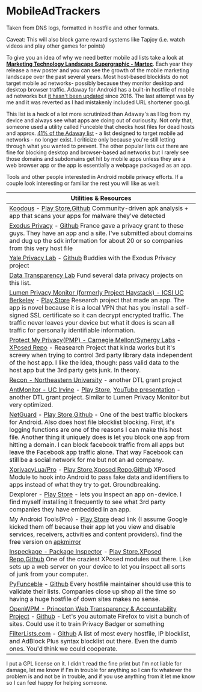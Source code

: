# MobileAdTrackers
Taken from DNS logs, formatted in hostfile and other formats.

Caveat: This will also block game reward systems like Tapjoy (i.e. watch videos and play other games for points)

To give you an idea of why we need better mobile ad lists take a look at **[Marketing Technology Landscape Supergraphic - Martec](https://chiefmartec.com/2018/04/marketing-technology-landscape-supergraphic-2018/)**.  Each year they release a new poster and you can see the growth of the mobile marketing landscape over the past several years.  Most host-based blocklists do not target mobile ad networks- possibly because they monitor desktop and desktop browser traffic.  Adaway for Android has a built-in hostfile of mobile ad networks but [it hasn't been updated](https://github.com/AdAway/adaway.github.io/commits/master/hosts.txt) since 2016.  The last attempt was by me and it was reverted as I had mistakenly included URL shortener goo.gl.

This list is a heck of a lot more scrutinized than Adaway's as I log from my device and always see what apps are doing out of curiousity.  Not only that, someone used a utility called Funceble that checks host files for dead hosts and approx. [41% of the Adaway list](https://github.com/AdAway/adaway.github.io/pull/8) - a list designed to target mobile ad networks - no longer exist.  I criticize only because you're still letting through what you wanted to prevent.  The other popular lists out there are fine for blocking desktop and browser-based ad networks but I rarely see those domains and subdomains get hit by mobile apps unless they are a web browser app or the app is essentially a webpage packaged as an app.

Tools and other people interested in Android mobile privacy efforts.  If a couple look interesting or familiar the rest you will like as well:

|Utilities & Resources|
|---|
|[Koodous](https://koodous.com/apks) - [Play Store](https://play.google.com/store/apps/details?id=com.koodous.android),[Github](https://github.com/Koodous) Community-driven apk analysis + app that scans your apps for malware they've detected|
|[Exodus Privacy](https://exodus-privacy.eu.org/) - [Github](https://github.com/Exodus-Privacy) France gave a privacy grant to these guys.  They have an app and a site.  I've submitted about domains and dug up the sdk information for about 20 or so companies from this very host file|
|[Yale Privacy Lab](https://privacylab.yale.edu) - [Github](https://github.com/YalePrivacyLab) Buddies with the Exodus Privacy project|
|[Data Transparency Lab](http://datatransparencylab.org) Fund several data privacy projects on this list.|
|[Lumen Privacy Monitor (formerly Project Haystack) - ICSI UC Berkeley](https://www.haystack.mobi/) - [Play Store](https://play.google.com/store/apps/details?id=edu.berkeley.icsi.haystack) Research project that made an app.  The app is novel because it is a local VPN that has you install a self-signed SSL certificate so it can decrypt encrypted traffic.  The traffic never leaves your device but what it does is scan all traffic for personally identifiable information.|
|[Protect My Privacy(PMP) - Carnegie Mellon/Synergy Labs](http://www.android.protectmyprivacy.org) - [XPosed Repo](http://repo.xposed.info/module/org.synergylabs.pmpandroid) - Reasearch Project that kinda works but it's screwy when trying to control 3rd party library data independent of the host app. I like the idea, though: pass valid data to the host app but the 3rd party gets junk.  In theory.|
|[Recon - Northeastern University](https://recon.meddle.mobi) - another DTL grant project|
|[AntMonitor - UC Irvine](http://antmonitor.calit2.uci.edu) - [Play Store](https://play.google.com/store/apps/details?id=edu.uci.calit2.anteatermo), [YouTube presentation](https://www.youtube.com/watch?v=fymI9uM7TFo) - another DTL grant project. Similar to Lumen Privacy Monitor but very optimized.|
|[NetGuard](https://www.netguard.me/) - [Play Store](https://play.google.com/store/apps/details?id=eu.faircode.netguard),[Github](https://github.com/M66B/NetGuard) - One of the best traffic blockers for Android.  Also does host file blocklist blocking.  First, it's logging functions are one of the reasons I can make this host file.  Another thing it uniquely does is let you block one app from hitting a domain.  I can block facebook traffic from all apps but leave the Facebook app traffic alone.  That way Facebook can still be a social network for me but not an ad company.|
|[XprivacyLua/Pro](https://lua.xprivacy.eu/) - [Play Store](https://play.google.com/store/apps/details?id=eu.faircode.xlua.pro),[Xposed Repo](http://repo.xposed.info/module/eu.faircode.xlua),[Github](https://github.com/M66B/XPrivacyLua) XPosed Module to hook into Android to pass fake data and identifiers to apps instead of what they try to get.  Groundbreaking.|
|Dexplorer - [Play Store](https://play.google.com/store/apps/details?id=com.dexplorer) - lets you inspect an app on-device.  I find myself installing it frequently to see what 3rd party companies they have embedded in an app.|
|My Android Tools(Pro) - [Play Store](https://play.google.com/store/apps/details?id=cn.wq.myandroidtoolspro) dead link (I assume Google kicked them off because their app let you view and disable services, receivers, activities and content providers). find the free version on [apkmirror](https://www.apkmirror.com/apk/wangqi/my-android-tools/)|
|[Inspeckage - Package Inspector](http://ac-pm.github.io/Inspeckage/) - [Play Store](https://play.google.com/store/apps/details?id=mobi.acpm.inspeckage),[XPosed Repo](http://repo.xposed.info/module/mobi.acpm.inspeckage),[Github](https://github.com/ac-pm/Inspeckage) One of the craziest XPosed modules out there.  Like sets up a web server on your device to let you inspect all sorts of junk from your computer.|
|[PyFunceble](https://funilrys.github.io/PyFunceble/) - [Github](https://github.com/funilrys/PyFunceble) Every hostfile maintainer should use this to validate their lists.  Companies close up shop all the time so having a huge hostfile of down sites makes no sense.|
|[OpenWPM - Princeton Web Transparency & Accountability Project](https://webtap.princeton.edu) - [Github](https://github.com/citp/OpenWPM) - Let's you automate Firefox to visit a bunch of sites.  Could use it to train Privacy Badger or something|
|[FilterLists.com](https://filterlists.com) - [Github](https://github.com/collinbarrett/FilterLists) A list of most every hostfile, IP blocklist, and AdBlock Plus syntax blocklist out there. Even the dumb ones. You'd think we could cooperate.|

I put a GPL license on it.  I didn't read the fine print but I'm not liable for damage, let me know if I'm in trouble for anything so I can fix whatever the problem is and not be in trouble, and if you use anything from it let me know so I can feel happy for helping someone.
